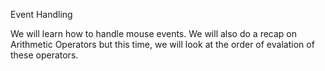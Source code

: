 Event Handling

We will learn how to handle mouse events.  We will also do a recap on Arithmetic Operators but this time, we will look at the order of evalation of these operators. 